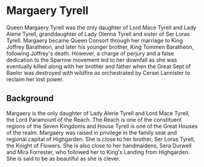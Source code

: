 # Margaery Tyrell

Queen Margaery Tyrell was the only daughter of Lord Mace Tyrell and Lady Alerie Tyrell, granddaughter of Lady Olenna Tyrell and sister of Ser Loras Tyrell. Margaery became Queen Consort through her marriage to King Joffrey Baratheon, and later his younger brother, King Tommen Baratheon, following Joffrey's death. However, a charge of perjury and a false dedication to the Sparrow movement led to her downfall as she was eventually killed along with her brother and father when the Great Sept of Baelor was destroyed with wildfire as orchestrated by Cersei Lannister to reclaim her lost power.

## Background

Margaery is the only daughter of Lady Alerie Tyrell and Lord Mace Tyrell, the Lord Paramount of the Reach. The Reach is one of the constituent regions of the Seven Kingdoms and House Tyrell is one of the Great Houses of the realm. Margaery was raised in privilege in the family seat and regional capital of Highgarden. She is close to her brother, Ser Loras Tyrell, the Knight of Flowers. She is also close to her handmaidens, Sera Durwell and Mira Forrester, who followed her to King's Landing from Highgarden. She is said to be as beautiful as she is clever.
